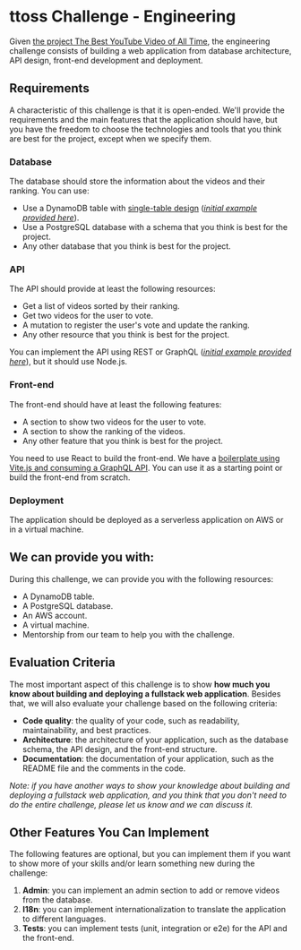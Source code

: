 # ttoss Challenge - Engineering

Given [the project The Best YouTube Video of All Time](https://ttoss.dev/docs/challenge/the-project), the engineering challenge consists of building a web application from database architecture, API design, front-end development and deployment.

## Requirements

A characteristic of this challenge is that it is open-ended. We'll provide the requirements and the main features that the application should have, but you have the freedom to choose the technologies and tools that you think are best for the project, except when we specify them.

### Database

The database should store the information about the videos and their ranking. You can use:

- Use a DynamoDB table with [single-table design](https://aws.amazon.com/blogs/compute/creating-a-single-table-design-with-amazon-dynamodb/) ([_initial example provided here_](https://github.com/ttoss/ttoss/tree/main/challenge/packages/db-dynamodb)).
- Use a PostgreSQL database with a schema that you think is best for the project.
- Any other database that you think is best for the project.

### API

The API should provide at least the following resources:

- Get a list of videos sorted by their ranking.
- Get two videos for the user to vote.
- A mutation to register the user's vote and update the ranking.
- Any other resource that you think is best for the project.

You can implement the API using REST or GraphQL ([_initial example provided here_](https://github.com/ttoss/ttoss/tree/main/challenge/packages/api-graphql-with-dynamodb)), but it should use Node.js.

### Front-end

The front-end should have at least the following features:

- A section to show two videos for the user to vote.
- A section to show the ranking of the videos.
- Any other feature that you think is best for the project.

You need to use React to build the front-end. We have a [boilerplate using Vite.js and consuming a GraphQL API](https://github.com/ttoss/ttoss/tree/main/challenge/packages/app-vite-with-graphql-api). You can use it as a starting point or build the front-end from scratch.

### Deployment

The application should be deployed as a serverless application on AWS or in a virtual machine.

## We can provide you with:

During this challenge, we can provide you with the following resources:

- A DynamoDB table.
- A PostgreSQL database.
- An AWS account.
- A virtual machine.
- Mentorship from our team to help you with the challenge.

## Evaluation Criteria

The most important aspect of this challenge is to show **how much you know about building and deploying a fullstack web application**. Besides that, we will also evaluate your challenge based on the following criteria:

- **Code quality**: the quality of your code, such as readability, maintainability, and best practices.
- **Architecture**: the architecture of your application, such as the database schema, the API design, and the front-end structure.
- **Documentation**: the documentation of your application, such as the README file and the comments in the code.

_Note: if you have another ways to show your knowledge about building and deploying a fullstack web application, and you think that you don't need to do the entire challenge, please let us know and we can discuss it._

## Other Features You Can Implement

The following features are optional, but you can implement them if you want to show more of your skills and/or learn something new during the challenge:

1. **Admin**: you can implement an admin section to add or remove videos from the database.
1. **I18n**: you can implement internationalization to translate the application to different languages.
1. **Tests**: you can implement tests (unit, integration or e2e) for the API and the front-end.
